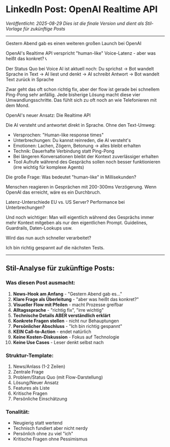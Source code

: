# LinkedIn Post: OpenAI Realtime API
*Veröffentlicht: 2025-08-29*
*Dies ist die finale Version und dient als Stil-Vorlage für zukünftige Posts*

---

Gestern Abend gab es einen weiteren großen Launch bei OpenAI

OpenAI's Realtime API verspricht "human-like" Voice-Latenz - aber was heißt das konkret? 📞

Der Status Quo bei Voice AI ist aktuell noch: 
Du sprichst 
→ Bot wandelt Sprache in Text 
→ AI liest und denkt 
→ AI schreibt Antwort 
→ Bot wandelt Text zurück in Sprache

Zwar geht das oft schon richtig fix, aber der flow ist gerade bei schnellem Ping-Pong sehr anfällig. Jede bisherige Lösung macht diese vier Umwandlungsschritte. Das fühlt sich zu oft noch an wie Telefonieren mit dem Mond.

OpenAI's neuer Ansatz: Die Realtime API

Die AI versteht und antwortet direkt in Sprache. Ohne den Text-Umweg:
- Versprochen: "Human-like response times"
- Unterbrechungen: Du kannst reinreden, die AI versteht's
- Emotionen: Lachen, Zögern, Betonung -> alles bleibt erhalten
- Technik: Dauerhafte Verbindung statt Ping-Pong
- Bei längeren Konversationen bleibt der Kontext zuverlässiger erhalten
- Tool Aufrufe während des Gesprächs sollen noch besser funktionieren (irre wichtig für komplexe Agents)

Die große Frage: Was bedeutet "human-like" in Millisekunden?

Menschen reagieren in Gesprächen mit 200-300ms Verzögerung. Wenn OpenAI das erreicht, wäre es ein Durchbruch. 

Latenz-Unterschiede EU vs. US Server?
Performance bei Unterbrechungen?

Und noch wichtiger: Man will eigentlich während des Gesprächs immer mehr Kontext mitgeben als nur den eigentlichen Prompt. Guidelines, Guardrails, Daten-Lookups usw. 

Wird das nun auch schneller verarbeitet?

Ich bin richtig gespannt auf die nächsten Tests.

---

## Stil-Analyse für zukünftige Posts:

### Was diesen Post ausmacht:
1. **News-Hook am Anfang** - "Gestern Abend gab es..."
2. **Klare Frage als Überleitung** - "aber was heißt das konkret?"
3. **Visueller Flow mit Pfeilen** - macht Prozesse greifbar
4. **Alltagssprache** - "richtig fix", "irre wichtig"
5. **Technische Details ABER verständlich erklärt**
6. **Konkrete Fragen stellen** - nicht nur Behauptungen
7. **Persönlicher Abschluss** - "Ich bin richtig gespannt"
8. **KEIN Call-to-Action** - endet natürlich
9. **Keine Kosten-Diskussion** - Fokus auf Technologie
10. **Keine Use Cases** - Leser denkt selbst nach

### Struktur-Template:
1. News/Anlass (1-2 Zeilen)
2. Zentrale Frage
3. Problem/Status Quo (mit Flow-Darstellung)
4. Lösung/Neuer Ansatz
5. Features als Liste
6. Kritische Fragen
7. Persönliche Einschätzung

### Tonalität:
- Neugierig statt wertend
- Technisch fundiert aber nicht nerdy
- Persönlich ohne zu viel "ich"
- Kritische Fragen ohne Pessimismus